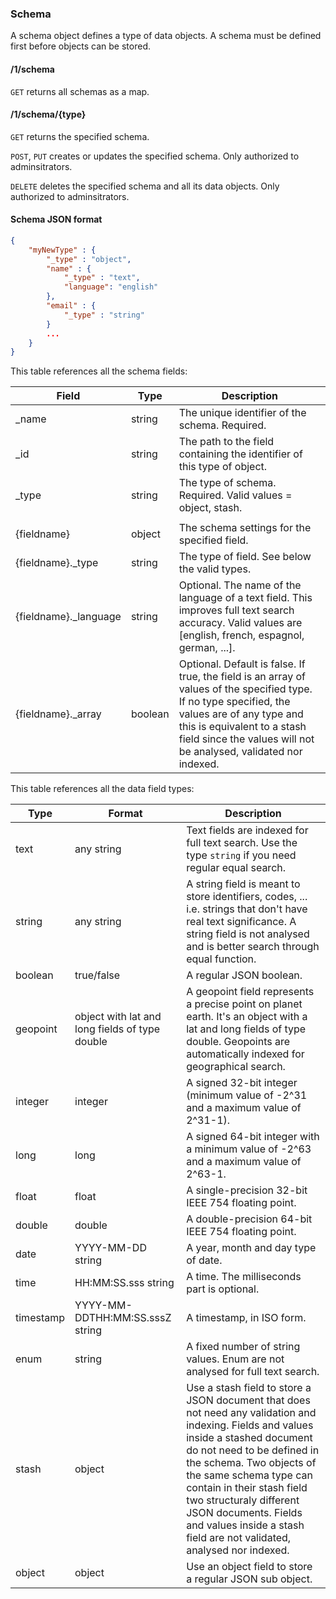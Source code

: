 ### Schema

A schema object defines a type of data objects. A schema must be defined first before objects can be stored.

#### /1/schema

`GET` returns all schemas as a map.

#### /1/schema/{type}

`GET` returns the specified schema.

`POST`, `PUT` creates or updates the specified schema. Only authorized to adminsitrators.

`DELETE` deletes the specified schema and all its data objects. Only authorized to adminsitrators.

#### Schema JSON format

```json
{
	"myNewType" : {
	    "_type" : "object",
	    "name" : {
	        "_type" : "text",
	        "language": "english"
	    },
	    "email" : {
	        "_type" : "string"
		}
		...
	}
}
```

This table references all the schema fields:

| Field                 | Type    | Description                              |
| --------------------- | ------- | ---------------------------------------- |
| _name                 | string  | The unique identifier of the schema. Required. |
| _id                   | string  | The path to the field containing the identifier of this type of object. |
| _type                 | string  | The type of schema. Required. Valid values = object, stash. |
|                       |         |                                          |
| {fieldname}           | object  | The schema settings for the specified field. |
| {fieldname}._type     | string  | The type of field. See below the valid types. |
| {fieldname}._language | string  | Optional. The name of the language of a text field. This improves full text search accuracy. Valid values are [english, french, espagnol, german, ...]. |
| {fieldname}._array    | boolean | Optional. Default is false. If true, the field is an array of values of the specified type. If no type specified, the values are of any type and this is equivalent to a stash field since the values will not be analysed, validated nor indexed. |

This table references all the data field types:

| Type      | Format                                   | Description                              |
| --------- | ---------------------------------------- | ---------------------------------------- |
| text      | any string                               | Text fields are indexed for full text search. Use the type `string` if you need regular equal search. |
| string    | any string                               | A string field is meant to store identifiers, codes, ... i.e. strings that don't have real text significance. A string field is not analysed and is better search through equal function. |
| boolean   | true/false                               | A regular JSON boolean.                  |
| geopoint  | object with lat and long fields of type double | A geopoint field represents a precise point on planet earth. It's an object with a lat and long fields of type double. Geopoints are automatically indexed for geographical search. |
| integer   | integer                                  | A signed 32-bit integer (minimum value of -2^31 and a maximum value of 2^31-1). |
| long      | long                                     | A signed 64-bit integer with a minimum value of -2^63 and a maximum value of 2^63-1. |
| float     | float                                    | A single-precision 32-bit IEEE 754 floating point. |
| double    | double                                   | A double-precision 64-bit IEEE 754 floating point. |
| date      | YYYY-MM-DD string                        | A year, month and day type of date.      |
| time      | HH:MM:SS.sss string                      | A time. The milliseconds part is optional. |
| timestamp | YYYY-MM-DDTHH:MM:SS.sssZ string          | A timestamp, in ISO form.                |
| enum      | string                                   | A fixed number of string values. Enum are not analysed for full text search. |
| stash     | object                                   | Use a stash field to store a JSON document that does not need any validation and indexing. Fields and values inside a stashed document do not need to be defined in the schema. Two objects of the same schema type can contain in their stash field two structuraly different JSON documents. Fields and values inside a stash field are not validated, analysed nor indexed. |
| object    | object                                   | Use an object field to store a regular JSON sub object. |
